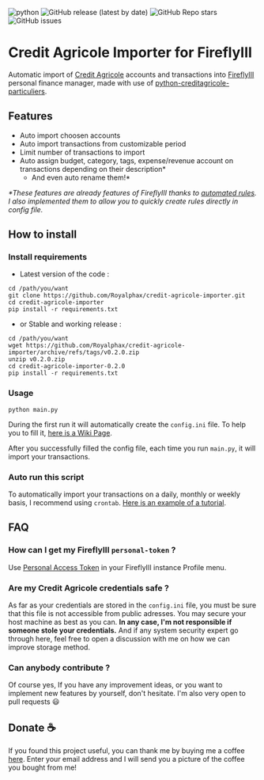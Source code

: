 ![python](https://img.shields.io/badge/Python-3776AB?style=flat&logo=python&logoColor=white) 
![GitHub release (latest by date)](https://img.shields.io/github/v/release/royalphax/credit-agricole-importer?color=brightgreen)
![GitHub Repo stars](https://img.shields.io/github/stars/royalphax/credit-agricole-importer?color=yellow)
![GitHub issues](https://img.shields.io/github/issues/royalphax/credit-agricole-importer?color=yellow)

# Credit Agricole Importer for FireflyIII

Automatic import of [Credit Agricole](https://www.credit-agricole.fr/) accounts and transactions into [FireflyIII](https://github.com/firefly-iii/firefly-iii) personal finance manager, 
made with use of [python-creditagricole-particuliers](https://github.com/dmachard/python-creditagricole-particuliers).

## Features
- Auto import choosen accounts
- Auto import transactions from customizable period
- Limit number of transactions to import
- Auto assign budget, category, tags, expense/revenue account on transactions depending on their description*
  - And even auto rename them!*

_*These features are already features of FireflyIII thanks to [automated rules](https://docs.firefly-iii.org/firefly-iii/pages-and-features/rules/). I also implemented them to allow you to quickly create rules directly in config file._

## How to install

### Install requirements
* Latest version of the code :
```
cd /path/you/want
git clone https://github.com/Royalphax/credit-agricole-importer.git
cd credit-agricole-importer
pip install -r requirements.txt
```
* or Stable and working release :
```
cd /path/you/want
wget https://github.com/Royalphax/credit-agricole-importer/archive/refs/tags/v0.2.0.zip
unzip v0.2.0.zip
cd credit-agricole-importer-0.2.0
pip install -r requirements.txt
```
### Usage
```
python main.py
```

During the first run it will automatically create the ```config.ini``` file. To help you to fill it, [here is a Wiki Page](https://github.com/Royalphax/credit-agricole-importer/wiki/Config-file).

After you successfully filled the config file, each time you run ```main.py```, it will import your transactions.

### Auto run this script

To automatically import your transactions on a daily, monthly or weekly basis, I recommend using `crontab`. [Here is an example of a tutorial](https://www.tutorialspoint.com/unix_commands/crontab.htm).

## FAQ

### How can I get my FireflyIII `personal-token` ?

Use [Personal Access Token](https://docs.firefly-iii.org/api/api) in your FireflyIII instance Profile menu.

### Are my Credit Agricole credentials safe ?

As far as your credentials are stored in the ```config.ini``` file, you must be sure that this file is not accessible from public adresses. You may secure your host machine as best as you can. **In any case, I'm not responsible if someone stole your credentials.** And if any system security expert go through here, feel free to open a discussion with me on how we can improve storage method.

### Can anybody contribute ?

Of course yes, If you have any improvement ideas, or you want to implement new features by yourself, don't hesitate. I'm also very open to pull requests 😃

## Donate ☕

If you found this project useful, you can thank me by buying me a coffee [here](https://www.paypal.com/donate/?hosted_button_id=JK6FX89RB8K5Y). Enter your email address and I will send you a picture of the coffee you bought from me!
